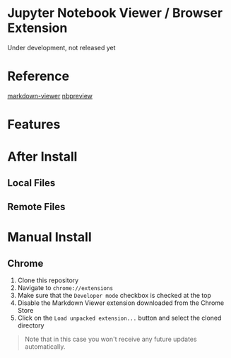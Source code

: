 
# Jupyter Notebook Viewer / Browser Extension

Under development, not released yet

# Reference
[markdown-viewer](https://github.com/simov/markdown-viewer)
[nbpreview](https://github.com/jsvine/nbpreview)

# Features



# After Install

## Local Files


## Remote Files


# Manual Install

## Chrome

1. Clone this repository
2. Navigate to `chrome://extensions`
3. Make sure that the `Developer mode` checkbox is checked at the top
4. Disable the Markdown Viewer extension downloaded from the Chrome Store
5. Click on the `Load unpacked extension...` button and select the cloned directory

> Note that in this case you won't receive any future updates automatically.

